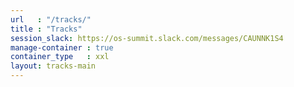 ```yaml
---
url   : "/tracks/"
title : "Tracks"
session_slack: https://os-summit.slack.com/messages/CAUNNK1S4
manage-container : true  
container_type   : xxl
layout: tracks-main
---
```

